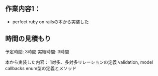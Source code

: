 ## 作業内容1：
* perfect ruby on railsの本から実装した
## 時間の見積もり
予定時間: 3時間
実績時間: 3時間

本から実装した内容：
1対多、多対多リレーションの定義
validation, model callbacks
enum型の定義とメソッド
